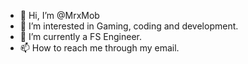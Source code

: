 - 👋 Hi, I’m @MrxMob
- 👀 I’m interested in Gaming, coding and development.
- 🌱 I’m currently a FS Engineer. 
- 📫 How to reach me through my email.

<!---
MrxMob/MrxMob is a ✨ special ✨ repository because its `README.md` (this file) appears on your GitHub profile.
You can click the Preview link to take a look at your changes.
--->
